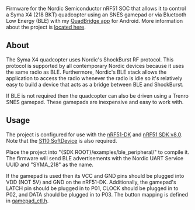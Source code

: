 Firmware for the Nordic Semiconductor nRF51 SOC that allows it to control a Syma X4 (218 BKT) quadcopter using an SNES gamepad or via Bluetooth Low Energy (BLE) with my [QuadBridge app](https://github.com/inductivekickback/QuadBridge) for Android. More information about the project is [located here](http://inductivekickback.blogspot.com/2015/11/ble-to-shockburst-bridge-for-syma-x4.html).

## About
The Syma X4 quadcopter uses Nordic's ShockBurst RF protocol. This protocol is supported by all contemporary Nordic devices because it uses the same radio as BLE. Furthermore, Nordic's BLE stack allows the application to access the radio whenever the radio is idle so it's relatively easy to build a device that acts as a bridge between BLE and ShockBurst.

If BLE is not required then the quadcopter can also be driven using a Trenro SNES gamepad. These gamepads are inexpensive and easy to work with.

## Usage
The project is configured for use with the [nRF51-DK](http://www.digikey.com/product-detail/en/NRF51-DK/1490-1038-ND/5022449) and [nRF51 SDK v8.0](http://developer.nordicsemi.com/nRF51_SDK/nRF51_SDK_v8.x.x/). Note that the [S110 SoftDevice](http://infocenter.nordicsemi.com/index.jsp?topic=%2Fcom.nordic.infocenter.110.sds.v1.0.0%2Fs110.html&cp=2_7_0) is also required.

Place the project into "{SDK ROOT}/examples/ble_peripheral/" to compile it. The firmware will send BLE advertisements with the Nordic UART Service UUID and "SYMA_218" as the name.

If the gamepad is used then its VCC and GND pins should be plugged into VDD (NOT 5V) and GND on the nRF51-DK. Additionally, the gamepad's LATCH pin should be plugged in to P01, CLOCK should be plugged in to P02, and DATA should be plugged in to P03. The button mapping is defined in [gamepad_ctl.h](https://github.com/inductivekickback/quad_bridge_fw/blob/master/gamepad_ctl.h).
